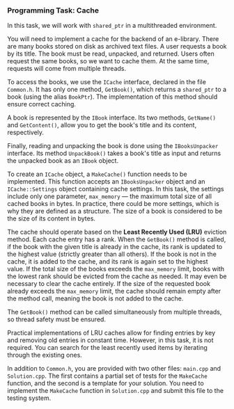 ### Programming Task: Cache

In this task, we will work with `shared_ptr` in a multithreaded environment.

You will need to implement a cache for the backend of an e-library. There are many books stored on disk as archived text files. A user requests a book by its title. The book must be read, unpacked, and returned. Users often request the same books, so we want to cache them. At the same time, requests will come from multiple threads.

To access the books, we use the `ICache` interface, declared in the file `Common.h`. It has only one method, `GetBook()`, which returns a `shared_ptr` to a book (using the alias `BookPtr`). The implementation of this method should ensure correct caching.

A book is represented by the `IBook` interface. Its two methods, `GetName()` and `GetContent()`, allow you to get the book's title and its content, respectively.

Finally, reading and unpacking the book is done using the `IBooksUnpacker` interface. Its method `UnpackBook()` takes a book's title as input and returns the unpacked book as an `IBook` object.

To create an `ICache` object, a `MakeCache()` function needs to be implemented. This function accepts an `IBooksUnpacker` object and an `ICache::Settings` object containing cache settings. In this task, the settings include only one parameter, `max_memory` — the maximum total size of all cached books in bytes. In practice, there could be more settings, which is why they are defined as a structure. The size of a book is considered to be the size of its content in bytes.

The cache should operate based on the **Least Recently Used (LRU)** eviction method. Each cache entry has a rank. When the `GetBook()` method is called, if the book with the given title is already in the cache, its rank is updated to the highest value (strictly greater than all others). If the book is not in the cache, it is added to the cache, and its rank is again set to the highest value. If the total size of the books exceeds the `max_memory` limit, books with the lowest rank should be evicted from the cache as needed. It may even be necessary to clear the cache entirely. If the size of the requested book already exceeds the `max_memory` limit, the cache should remain empty after the method call, meaning the book is not added to the cache.

The `GetBook()` method can be called simultaneously from multiple threads, so thread safety must be ensured.

Practical implementations of LRU caches allow for finding entries by key and removing old entries in constant time. However, in this task, it is not required. You can search for the least recently used items by iterating through the existing ones.

In addition to `Common.h`, you are provided with two other files: `main.cpp` and `Solution.cpp`. The first contains a partial set of tests for the `MakeCache` function, and the second is a template for your solution. You need to implement the `MakeCache` function in `Solution.cpp` and submit this file to the testing system.